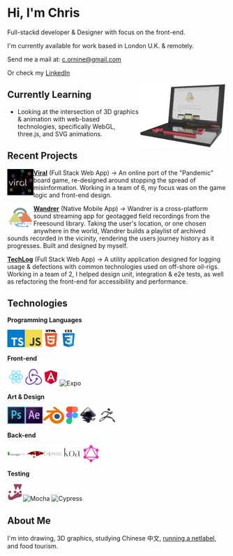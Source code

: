 # Hi, I'm Chris 
Full-stackd developer & Designer with focus on the front-end.

I'm currently available for work based in London U.K. & remotely.

Send me a mail at: c.ornine@gmail.com 

Or check my [LinkedIn](https://www.linkedin.com/in/awenine/ "Christopher Owen LinkedIn Profile")

<img alt="Laptop gif animation" title="My Laptop"  src="./assets/githublaptop-animation.gif" width="40%" align="right">


## Currently Learning
- Looking at the intersection of 3D graphics & animation with web-based technologies, specifically WebGL, three.js, and SVG animations.


## Recent Projects

<img width="60" alt="Viral logo" title="Viral" src="assets/viral-logo.png" align="left"></img> [**Viral**](https://github.com/Bobik808/Viral "Viral Github Repo") (Full Stack Web App) -> An online port of the "Pandemic" board game, re-designed around stopping the spread of misinformation. Working in a team of 6, my focus was on the game logic and front-end design.

<img width="60" alt="Wandrer logo" title="Wandrer" src="https://raw.githubusercontent.com/awenine/wandrer/main/images/wandrer-logo.png" align="left"></img> [**Wandrer**](https://github.com/awenine/wandrer "Wandrer Github Repo") (Native Mobile App) -> Wandrer is a cross-platform sound streaming app for geotagged field recordings from the Freesound library. Taking the user's location, or one chosen anywhere in the world, Wandrer builds a playlist of archived sounds recorded in the vicinity, rendering the users journey history as it progresses. Built and designed by myself.  

[**TechLog**](https://github.com/alexanderjshall/TechLog "Techlog Github Repo") (Full Stack Web App) -> A utility application designed for logging usage & defections with common technologies used on off-shore oil-rigs. Working in a team of 2, I helped design unit, integration & e2e tests, as well as refactoring the front-end for accessibility and performance.


## Technologies

**Programming Languages**

<img height="40" alt="Typescript" title="Typescript" src="https://raw.githubusercontent.com/github/explore/80688e429a7d4ef2fca1e82350fe8e3517d3494d/topics/typescript/typescript.png"><img height="40" alt="Javascript" title="Javascript" src="https://raw.githubusercontent.com/github/explore/80688e429a7d4ef2fca1e82350fe8e3517d3494d/topics/javascript/javascript.png"><img height="40" alt="HTML" title="HTML" src="https://raw.githubusercontent.com/github/explore/80688e429a7d4ef2fca1e82350fe8e3517d3494d/topics/html/html.png"><img height="40" alt="CSS" title="CSS" src="https://raw.githubusercontent.com/github/explore/80688e429a7d4ef2fca1e82350fe8e3517d3494d/topics/css/css.png">

**Front-end**

<img height="40" alt="React" title="React" src="https://raw.githubusercontent.com/github/explore/80688e429a7d4ef2fca1e82350fe8e3517d3494d/topics/react/react.png"><img height="40" alt="Redux" title="Redux" src="https://raw.githubusercontent.com/github/explore/80688e429a7d4ef2fca1e82350fe8e3517d3494d/topics/redux/redux.png"><img height="40" alt="Angular" title="Angular" src="https://raw.githubusercontent.com/github/explore/80688e429a7d4ef2fca1e82350fe8e3517d3494d/topics/angular/angular.png"><img height="40" alt="Expo" title="Expo" src="https://raw.githubusercontent.com/expo/expo/master/style/banner.png">

**Art & Design**

<img height="40" alt="Photoshop" title="Photoshop" src="assets/photoshop-cc.svg"><img height="40" alt="After Effects" title="After Effects"  src="assets/after-effects-cc.svg"><img height="40" alt="Blender" title="Blender" src="assets/Blender_logo.svg"></code> <img height="40" alt="Figma" title="Figma" src="assets/Figma-logo.svg"> <img height="40" alt="Inkscape" title="Inkscape" src="assets/Inkscape_Logo.svg"> <img height="40" alt="ZBrush" title="ZBrush" src="assets/zbrush.svg">

**Back-end**

<img height="40" alt="Mongo DB" title="Mongo DB" src="https://raw.githubusercontent.com/github/explore/80688e429a7d4ef2fca1e82350fe8e3517d3494d/topics/mongodb/mongodb.png"> <img height="40" alt="Mongoose" title="Mongoose" src="https://raw.githubusercontent.com/github/explore/80688e429a7d4ef2fca1e82350fe8e3517d3494d/topics/mongoose/mongoose.png"><img height="40" alt="Express" title="Express" src="https://raw.githubusercontent.com/github/explore/80688e429a7d4ef2fca1e82350fe8e3517d3494d/topics/express/express.png"> <img height="40" alt="Koa" title="Koa" src="https://raw.githubusercontent.com/github/explore/80688e429a7d4ef2fca1e82350fe8e3517d3494d/topics/koa/koa.png"> <img height="40" alt="GraphQL" title="GraphQL" src="https://raw.githubusercontent.com/github/explore/80688e429a7d4ef2fca1e82350fe8e3517d3494d/topics/graphql/graphql.png">

**Testing**

<img height="40" alt="Jest" title="Jest" src="./assets/jest-0.svg"><img height="40" alt="Mocha" title="Mocha" src="https://avatars.githubusercontent.com/u/8770005?s=200&v=4"> <img height="40" alt="Cypress" title="Cypress" src="https://avatars.githubusercontent.com/u/8908513?s=200&v=4">


## About Me

I'm into drawing, 3D graphics, studying Chinese 中文, [running a netlabel](http://quantumnatives.com/ "Quantum Natives"), and food tourism.
